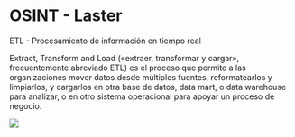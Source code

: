 # OSINT - Laster
ETL - Procesamiento de información en tiempo real


Extract, Transform and Load («extraer, transformar y cargar», frecuentemente abreviado ETL) es el proceso que permite a las organizaciones mover datos desde múltiples fuentes, reformatearlos y limpiarlos, y cargarlos en otra base de datos, data mart, o data warehouse para analizar, o en otro sistema operacional para apoyar un proceso de negocio.

<img src="https://cloud.githubusercontent.com/assets/3167973/16356320/b14b77c2-3ad3-11e6-96ea-2aaea8463a7c.PNG">
